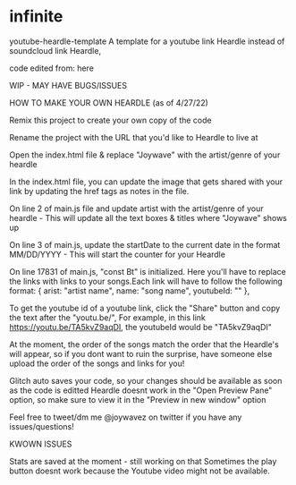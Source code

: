 # infinite

youtube-heardle-template
A template for a youtube link Heardle instead of soundcloud link Heardle,

code edited from: here

WIP - MAY HAVE BUGS/ISSUES

HOW TO MAKE YOUR OWN HEARDLE (as of 4/27/22)

Remix this project to create your own copy of the code

Rename the project with the URL that you'd like to Heardle to live at

Open the index.html file & replace "Joywave" with the artist/genre of your heardle

In the index.html file, you can update the image that gets shared with your link by updating the href tags as notes in the file.

On line 2 of main.js file and update artist with the artist/genre of your heardle - This will update all the text boxes & titles where "Joywave" shows up

On line 3 of main.js, update the startDate to the current date in the format MM/DD/YYYY - This will start the counter for your Heardle

On line 17831 of main.js, "const Bt" is initialized. Here you'll have to replace the links with links to your songs.Each link will have to follow the following format: { arist: "artist name", name: "song name", youtubeId: "<youtubeId>" },

To get the youtube id of a youtube link, click the "Share" button and copy the text after the "youtu.be/", For example, in this link https://youtu.be/TA5kvZ9aqDI, the youtubeId would be "TA5kvZ9aqDI"



At the moment, the order of the songs match the order that the Heardle's will appear, so if you dont want to ruin the surprise, have someone else upload the order of the songs and links for you!



Glitch auto saves your code, so your changes should be available as soon as the code is editted Heardle doesnt work in the "Open Preview Pane" option, so make sure to view it in the "Preview in new window" option

Feel free to tweet/dm me @joywavez on twitter if you have any issues/questions!

KWOWN ISSUES

Stats are saved at the moment - still working on that
Sometimes the play button doesnt work because the Youtube video might not be available.
